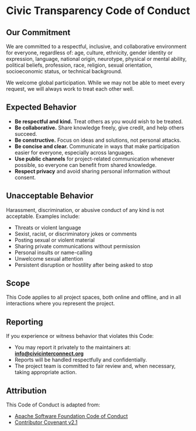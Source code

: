 # Civic Transparency Code of Conduct

## Our Commitment
We are committed to a respectful, inclusive, and collaborative environment for everyone, regardless of:
age, culture, ethnicity, gender identity or expression, language, national origin, neurotype, physical or mental ability, political beliefs, profession, race, religion, sexual orientation, socioeconomic status, or technical background.

We welcome global participation. While we may not be able to meet every request, we will always work to treat each other well.

## Expected Behavior
- **Be respectful and kind.** Treat others as you would wish to be treated.
- **Be collaborative.** Share knowledge freely, give credit, and help others succeed.
- **Be constructive.** Focus on ideas and solutions, not personal attacks.
- **Be concise and clear.** Communicate in ways that make participation easier for everyone, especially across languages.
- **Use public channels** for project-related communication whenever possible, so everyone can benefit from shared knowledge.
- **Respect privacy** and avoid sharing personal information without consent.

## Unacceptable Behavior
Harassment, discrimination, or abusive conduct of any kind is not acceptable. Examples include:
- Threats or violent language
- Sexist, racist, or discriminatory jokes or comments
- Posting sexual or violent material
- Sharing private communications without permission
- Personal insults or name-calling
- Unwelcome sexual attention
- Persistent disruption or hostility after being asked to stop

## Scope
This Code applies to all project spaces, both online and offline, and in all interactions where you represent the project.

## Reporting
If you experience or witness behavior that violates this Code:
- You may report it privately to the maintainers at: **info@civicinterconnect.org**
- Reports will be handled respectfully and confidentially.
- The project team is committed to fair review and, when necessary, taking appropriate action.

## Attribution
This Code of Conduct is adapted from:
- [Apache Software Foundation Code of Conduct](https://www.apache.org/foundation/policies/conduct.html)
- [Contributor Covenant v2.1](https://www.contributor-covenant.org/version/2/1/code_of_conduct.html)


